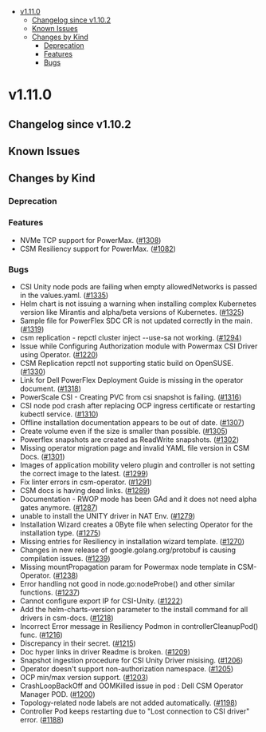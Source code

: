 <!--toc-->
- [v1.11.0](#v1110)
  - [Changelog since v1.10.2](#changelog-since-v1102)
  - [Known Issues](#known-issues)
  - [Changes by Kind](#changes-by-kind)
    - [Deprecation](#deprecation)
    - [Features](#features)
    - [Bugs](#bugs)
 

# v1.11.0 

## Changelog since v1.10.2 

## Known Issues 

## Changes by Kind 

### Deprecation 

### Features 

- NVMe TCP support for PowerMax. ([#1308](https://github.com/dell/csm/issues/1308))
- CSM Resiliency support for PowerMax. ([#1082](https://github.com/dell/csm/issues/1082))

### Bugs 

- CSI Unity node pods are failing when empty allowedNetworks is passed in the values.yaml. ([#1335](https://github.com/dell/csm/issues/1335))
- Helm chart is not issuing a warning when installing complex Kubernetes version like Mirantis and alpha/beta versions of Kubernetes. ([#1325](https://github.com/dell/csm/issues/1325))
- Sample file for PowerFlex SDC CR is not updated correctly in the main. ([#1319](https://github.com/dell/csm/issues/1319))
- csm replication - repctl cluster inject --use-sa not working. ([#1294](https://github.com/dell/csm/issues/1294))
- Issue while Configuring Authorization module with Powermax CSI Driver using Operator. ([#1220](https://github.com/dell/csm/issues/1220))
- CSM Replication repctl not supporting static build on OpenSUSE. ([#1330](https://github.com/dell/csm/issues/1330))
- Link for Dell PowerFlex Deployment Guide is missing in the operator document. ([#1318](https://github.com/dell/csm/issues/1318))
- PowerScale CSI - Creating PVC from csi snapshot is failing. ([#1316](https://github.com/dell/csm/issues/1316))
- CSI node pod crash after replacing OCP ingress certificate or restarting kubectl service. ([#1310](https://github.com/dell/csm/issues/1310))
- Offline installation documentation appears to be out of date. ([#1307](https://github.com/dell/csm/issues/1307))
- Create volume even if the size is smaller than possible. ([#1305](https://github.com/dell/csm/issues/1305))
- Powerflex snapshots are created as ReadWrite snapshots. ([#1302](https://github.com/dell/csm/issues/1302))
- Missing operator migration page and invalid YAML file version in CSM Docs. ([#1301](https://github.com/dell/csm/issues/1301))
- Images of application mobility velero plugin and controller is not setting the correct image to the latest. ([#1299](https://github.com/dell/csm/issues/1299))
- Fix linter errors in csm-operator. ([#1291](https://github.com/dell/csm/issues/1291))
- CSM docs is having dead links. ([#1289](https://github.com/dell/csm/issues/1289))
- Documentation - RWOP mode has been GAd and it does not need alpha gates anymore. ([#1287](https://github.com/dell/csm/issues/1287))
- unable to install the UNITY driver in NAT Env. ([#1279](https://github.com/dell/csm/issues/1279))
- Installation Wizard creates a 0Byte file when selecting Operator for the installation type. ([#1275](https://github.com/dell/csm/issues/1275))
- Missing entries for Resiliency in installation wizard template. ([#1270](https://github.com/dell/csm/issues/1270))
- Changes in new release of google.golang.org/protobuf is causing compilation issues. ([#1239](https://github.com/dell/csm/issues/1239))
- Missing mountPropagation param for Powermax node template in CSM-Operator. ([#1238](https://github.com/dell/csm/issues/1238))
- Error handling not good in node.go:nodeProbe() and other similar functions. ([#1237](https://github.com/dell/csm/issues/1237))
- Cannot configure export IP for CSI-Unity. ([#1222](https://github.com/dell/csm/issues/1222))
- Add the helm-charts-version parameter to the install command for all drivers in csm-docs. ([#1218](https://github.com/dell/csm/issues/1218))
- Incorrect Error message in Resiliency Podmon in controllerCleanupPod() func. ([#1216](https://github.com/dell/csm/issues/1216))
- Discrepancy in their secret. ([#1215](https://github.com/dell/csm/issues/1215))
- Doc hyper links in driver Readme is broken. ([#1209](https://github.com/dell/csm/issues/1209))
- Snapshot ingestion procedure for CSI Unity Driver misising. ([#1206](https://github.com/dell/csm/issues/1206))
- Operator doesn't support non-authorization namespace. ([#1205](https://github.com/dell/csm/issues/1205))
- OCP min/max version support. ([#1203](https://github.com/dell/csm/issues/1203))
- CrashLoopBackOff and OOMKilled issue in pod : Dell CSM Operator Manager POD. ([#1200](https://github.com/dell/csm/issues/1200))
- Topology-related node labels are not added automatically. ([#1198](https://github.com/dell/csm/issues/1198))
- Controller Pod keeps restarting due to "Lost connection to CSI driver" error. ([#1188](https://github.com/dell/csm/issues/1188))
